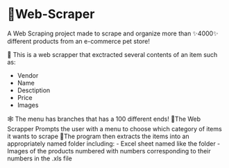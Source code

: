 # 🥄Web-Scraper
A Web Scraping project made to scrape and organize more than ✨4000✨ different products from an e-commerce pet store!

🛒 This is a web scrapper that exctracted several contents of an item such as:
- Vendor
- Name
- Desctiption
- Price
- Images

🕸️ The menu has branches that has a 100 different ends!
📜The Web Scrapper Prompts the user with a menu to choose which category of items it wants to scrape
📂The program then extracts the items into an appropriately named folder including: 
    - Excel sheet named like the folder
    - Images of the products numbered with numbers corresponding to their numbers in the .xls file
